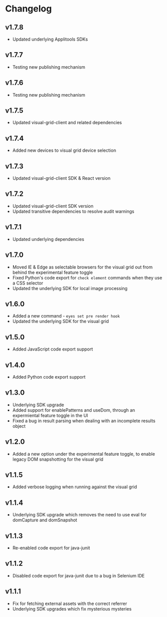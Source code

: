 # Changelog

## v1.7.8
- Updated underlying Applitools SDKs

## v1.7.7
- Testing new publishing mechanism

## v1.7.6
- Testing new publishing mechanism

## v1.7.5
- Updated visual-grid-client and related dependencies

## v1.7.4
- Added new devices to visual grid device selection

## v1.7.3
- Updated visual-grid-client SDK & React version

## v1.7.2
- Updated visual-grid-client SDK version
- Updated transitive dependencies to resolve audit warnings

## v1.7.1
- Updated underlying dependencies

## v1.7.0
- Moved IE & Edge as selectable browsers for the visual grid out from behind the experimental feature toggle
- Fixed Python's code export for `check element` commands when they use a CSS selector
- Updated the underlying SDK for local image processing

## v1.6.0
- Added a new command - `eyes set pre render hook`
- Updated the underlying SDK for the visual grid

## v1.5.0
- Added JavaScript code export support

## v1.4.0
- Added Python code export support

## v1.3.0
- Underlying SDK upgrade
- Added support for enablePatterns and useDom, through an expermiental feature toggle in the UI
- Fixed a bug in result parsing when dealing with an incomplete results object

## v1.2.0
- Added a new option under the experimental feature toggle, to enable legacy DOM snapshotting for the visual grid

## v1.1.5
- Added verbose logging when running against the visual grid

## v1.1.4
- Underlying SDK upgrade which removes the need to use eval for domCapture and domSnapshot

## v1.1.3
- Re-enabled code export for java-junit

## v1.1.2
- Disabled code export for java-junit due to a bug in Selenium IDE

## v1.1.1
- Fix for fetching external assets with the correct referrer
- Underlying SDK upgrades which fix mysterious mysteries
